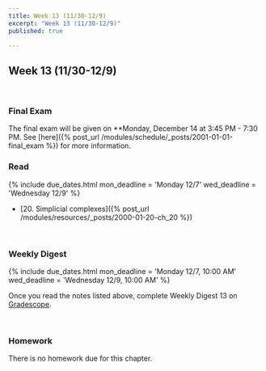 ```yaml
---
title: Week 13 (11/30-12/9)
excerpt: "Week 13 (11/30-12/9)"
published: true

---
```


## Week 13 (11/30-12/9)

<br/>

### Final Exam
The final exam will be given on **Monday, December 14 at 3:45 PM - 7:30 PM.
See [here]({% post_url /modules/schedule/_posts/2001-01-01-final_exam %}) for more information.



### Read

{% include due_dates.html
mon_deadline = 'Monday 12/7'
wed_deadline = 'Wednesday 12/9'
%}


* [20. Simplicial complexes]({% post_url /modules/resources/_posts/2000-01-20-ch_20 %})

<br/>

### Weekly Digest

{% include due_dates.html
mon_deadline = 'Monday 12/7, 10:00 AM'
wed_deadline = 'Wednesday 12/9, 10:00 AM'
%}

Once you read the notes listed above, complete Weekly Digest 13 on [Gradescope](https://www.gradescope.com).

<br/>



### Homework

There is no homework due for this chapter.
